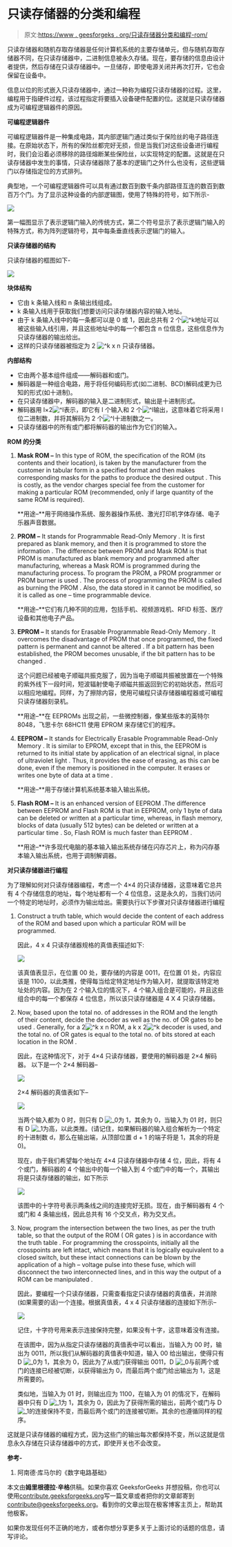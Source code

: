 # 只读存储器的分类和编程

> 原文:[https://www . geesforgeks . org/只读存储器分类和编程-rom/](https://www.geeksforgeeks.org/classification-and-programming-of-read-only-memory-rom/)

只读存储器和随机存取存储器是任何计算机系统的主要存储单元，但与随机存取存储器不同，在只读存储器中，二进制信息被永久存储。现在，要存储的信息由设计者提供，然后存储在只读存储器中。一旦储存，即使电源关闭并再次打开，它也会保留在设备中。

信息以位的形式嵌入只读存储器中，通过一种称为编程只读存储器的过程。这里，编程用于指硬件过程，该过程指定将要插入设备硬件配置的位。这就是只读存储器成为可编程逻辑器件的原因。

**可编程逻辑器件**

可编程逻辑器件是一种集成电路，其内部逻辑门通过类似于保险丝的电子路径连接。在原始状态下，所有的保险丝都完好无损，但是当我们对这些设备进行编程时，我们会沿着必须移除的路径熔断某些保险丝，以实现特定的配置。这就是在只读存储器中发生的事情，只读存储器除了基本的逻辑门之外什么也没有，这些逻辑门以存储指定位的方式排列。

典型地，一个可编程逻辑器件可以具有通过数百到数千条内部路径互连的数百到数百万个门。为了显示这种设备的内部逻辑图，使用了特殊的符号，如下所示-

![](img/71d5cb8108c8980ef42eafb55e77b9b2.png)

第一幅图显示了表示逻辑门输入的传统方式，第二个符号显示了表示逻辑门输入的特殊方式，称为阵列逻辑符号，其中每条垂直线表示逻辑门的输入。

**只读存储器的结构**

只读存储器的框图如下-

![](img/88b505cee74954f08932105189cc9f66.png)

**块体结构**

*   它由 k 条输入线和 n 条输出线组成。
*   k 条输入线用于获取我们想要访问只读存储器内容的输入地址。
*   由于 k 条输入线中的每一条都可以是 0 或 1，因此总共有 2 个![^k](img/244aa6ce272b8b2eb052fce27ead37c4.png "Rendered by QuickLaTeX.com")地址可以被这些输入线引用，并且这些地址中的每一个都包含 n 位信息，这些信息作为只读存储器的输出给出。
*   这样的只读存储器被指定为 2 ![^k](img/244aa6ce272b8b2eb052fce27ead37c4.png "Rendered by QuickLaTeX.com") x n 只读存储器。

**内部结构**

*   它由两个基本组件组成——解码器和或门。
*   解码器是一种组合电路，用于将任何编码形式(如二进制、BCD)解码成更为已知的形式(如十进制)。
*   在只读存储器中，解码器的输入是二进制形式，输出是十进制形式。
*   解码器用 l×2![^l](img/9a7cae52dbbca4fa14ed6747be9e2d65.png "Rendered by QuickLaTeX.com")表示，即它有 l 个输入和 2 个![^l](img/9a7cae52dbbca4fa14ed6747be9e2d65.png "Rendered by QuickLaTeX.com")输出，这意味着它将采用 l 位二进制数，并将其解码为 2 个![^l](img/9a7cae52dbbca4fa14ed6747be9e2d65.png "Rendered by QuickLaTeX.com")十进制数之一。
*   只读存储器中的所有或门都将解码器的输出作为它们的输入。

**ROM 的分类**

1.  **Mask ROM –** In this type of ROM, the specification of the ROM (its contents and their location), is taken by the manufacturer from the customer in tabular form in a specified format and then makes corresponding masks for the paths to produce the desired output . This is costly, as the vendor charges special fee from the customer for making a particular ROM (recommended, only if large quantity of the same ROM is required).

    **用途–**用于网络操作系统、服务器操作系统、激光打印机字体存储、电子乐器声音数据。

2.  **PROM –** It stands for Programmable Read-Only Memory . It is first prepared as blank memory, and then it is programmed to store the information . The difference between PROM and Mask ROM is that PROM is manufactured as blank memory and programmed after manufacturing, whereas a Mask ROM is programmed during the manufacturing process.
    To program the PROM, a PROM programmer or PROM burner is used . The process of programming the PROM is called as burning the PROM . Also, the data stored in it cannot be modified, so it is called as one – time programmable device.

    **用途–**它们有几种不同的应用，包括手机、视频游戏机、RFID 标签、医疗设备和其他电子产品。

3.  **EPROM –** It stands for Erasable Programmable Read-Only Memory . It overcomes the disadvantage of PROM that once programmed, the fixed pattern is permanent and cannot be altered . If a bit pattern has been established, the PROM becomes unusable, if the bit pattern has to be changed .

    这个问题已经被电子顺磁共振克服了，因为当电子顺磁共振被放置在一个特殊的紫外线下一段时间，短波辐射使电子顺磁共振返回到它的初始状态，然后可以相应地编程。同样，为了擦除内容，使用可编程只读存储器编程器或可编程只读存储器刻录机。

    **用途–**在 EEPROMs 出现之前，一些微控制器，像某些版本的英特尔 8048，飞思卡尔 68HC11 使用 EPROM 来存储它们的程序。

4.  **EEPROM –** It stands for Electrically Erasable Programmable Read-Only Memory . It is similar to EPROM, except that in this, the EEPROM is returned to its initial state by application of an electrical signal, in place of ultraviolet light . Thus, it provides the ease of erasing, as this can be done, even if the memory is positioned in the computer. It erases or writes one byte of data at a time .

    **用途–**用于存储计算机系统基本输入输出系统。

5.  **Flash ROM –** It is an enhanced version of EEPROM .The difference between EEPROM and Flash ROM is that in EEPROM, only 1 byte of data can be deleted or written at a particular time, whereas, in flash memory, blocks of data (usually 512 bytes) can be deleted or written at a particular time . So, Flash ROM is much faster than EEPROM .

    **用途–**许多现代电脑的基本输入输出系统存储在闪存芯片上，称为闪存基本输入输出系统，也用于调制解调器。

**对只读存储器进行编程**

为了理解如何对只读存储器编程，考虑一个 4×4 的只读存储器，这意味着它总共有 4 个存储信息的地址，每个地址都有一个 4 位信息，这是永久的，当我们访问一个特定的地址时，必须作为输出给出。需要执行以下步骤对只读存储器进行编程

1.  Construct a truth table, which would decide the content of each address of the ROM and based upon which a particular ROM will be programmed.

    因此，4 x 4 只读存储器规格的真值表描述如下:

    ![](img/cc40c342c1428252fdf53d0041d61553.png)

    该真值表显示，在位置 00 处，要存储的内容是 0011，在位置 01 处，内容应该是 1100，以此类推，使得每当给定特定地址作为输入时，就提取该特定地址处的内容。因为在 2 个输入位的情况下，4 个输入组合是可能的，并且这些组合中的每一个都保存 4 位信息，所以该只读存储器是 4 X 4 只读存储器。

2.  Now, based upon the total no. of addresses in the ROM and the length of their content, decide the decoder as well as the no. of OR gates to be used .
    Generally, for a 2![^k](img/244aa6ce272b8b2eb052fce27ead37c4.png "Rendered by QuickLaTeX.com") x n ROM, a k x 2![^k](img/244aa6ce272b8b2eb052fce27ead37c4.png "Rendered by QuickLaTeX.com") decoder is used, and the total no. of OR gates is equal to the total no. of bits stored at each location in the ROM .

    因此，在这种情况下，对于 4×4 只读存储器，要使用的解码器是 2×4 解码器。
    以下是一个 2×4 解码器–

    ![](img/3e3b495c9538bfb754e0d04c908ea625.png)

    2×4 解码器的真值表如下–

    ![](img/40ae4a285e89576772a414a6fc4a72c4.png)

    当两个输入都为 0 时，则只有 D ![_0](img/43b51d5923ceb47883f19d77a376224e.png "Rendered by QuickLaTeX.com")为 1，其余为 0，当输入为 01 时，则只有 D ![_1](img/df5e902adf0fe69a127cf01eb9440c3e.png "Rendered by QuickLaTeX.com")为高，以此类推。(请记住，如果解码器的输入组合解析为一个特定的十进制数 d，那么在输出端，从顶部位置 d + 1 的端子将是 1，其余的将是 0)。

    现在，由于我们希望每个地址在 4×4 只读存储器中存储 4 位，因此，将有 4 个或门，解码器的 4 个输出中的每一个输入到 4 个或门中的每一个，其输出将是只读存储器的输出，如下所示

    ![](img/5b010ae22b63bd78eb47e5b38f67a8e7.png)

    该图中的十字符号表示两条线之间的连接完好无损。现在，由于解码器有 4 个或门和 4 条输出线，因此总共有 16 个交叉点，称为交叉点。

3.  Now, program the intersection between the two lines, as per the truth table, so that the output of the ROM ( OR gates ) is in accordance with the truth table .
    For programming the crosspoints, initially all the crosspoints are left intact, which means that it is logically equivalent to a closed switch, but these intact connections can be blown by the application of a high – voltage pulse into these fuse, which will disconnect the two interconnected lines, and in this way the output of a ROM can be manipulated .

    因此，要编程一个只读存储器，只需查看指定只读存储器的真值表，并消除(如果需要的话)一个连接。根据真值表，4 x 4 只读存储器的连接如下所示–

    ![](img/036915a6553108962b871fea0ac08f95.png)

    记住，十字符号用来表示连接保持完整，如果没有十字，这意味着没有连接。

    在该图中，因为从指定只读存储器的真值表中可以看出，当输入为 00 时，输出为 0011，所以我们从解码器的真值表中知道，输入 00 给出输出，使得只有 D ![_0](img/43b51d5923ceb47883f19d77a376224e.png "Rendered by QuickLaTeX.com")为 1，其余为 0，因此为了从或门获得输出 0011，D ![_0](img/43b51d5923ceb47883f19d77a376224e.png "Rendered by QuickLaTeX.com")与前两个或门的连接已经被切断，以获得输出为 0，而最后两个或门给出输出为 1，这是所需要的。

    类似地，当输入为 01 时，则输出应为 1100，在输入为 01 的情况下，在解码器中只有 D ![_1](img/df5e902adf0fe69a127cf01eb9440c3e.png "Rendered by QuickLaTeX.com")为 1，其余为 0，因此为了获得所需的输出，前两个或门与 D ![_1](img/df5e902adf0fe69a127cf01eb9440c3e.png "Rendered by QuickLaTeX.com")的连接保持不变，而最后两个或门的连接被切断。其余的也遵循同样的程序。

这就是只读存储器的编程方式，因为这些门的输出每次都保持不变，所以这就是信息永久存储在只读存储器中的方式，即使开关也不会改变。

**参考-**

1.  阿南德·库马尔的《数字电路基础》

本文由**姆里根德拉·辛格**供稿。如果你喜欢 GeeksforGeeks 并想投稿，你也可以使用[contribute.geeksforgeeks.org](http://www.contribute.geeksforgeeks.org)写一篇文章或者把你的文章邮寄到 contribute@geeksforgeeks.org。看到你的文章出现在极客博客主页上，帮助其他极客。

如果你发现任何不正确的地方，或者你想分享更多关于上面讨论的话题的信息，请写评论。